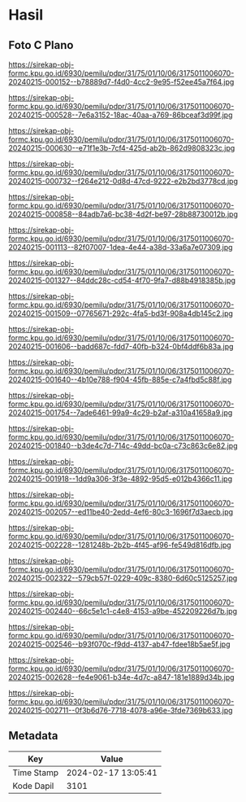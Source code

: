 # Hasil

## Foto C Plano

https://sirekap-obj-formc.kpu.go.id/6930/pemilu/pdpr/31/75/01/10/06/3175011006070-20240215-000152--b78889d7-f4d0-4cc2-9e95-f52ee45a7f64.jpg

https://sirekap-obj-formc.kpu.go.id/6930/pemilu/pdpr/31/75/01/10/06/3175011006070-20240215-000528--7e6a3152-18ac-40aa-a769-86bceaf3d99f.jpg

https://sirekap-obj-formc.kpu.go.id/6930/pemilu/pdpr/31/75/01/10/06/3175011006070-20240215-000630--e71f1e3b-7cf4-425d-ab2b-862d9808323c.jpg

https://sirekap-obj-formc.kpu.go.id/6930/pemilu/pdpr/31/75/01/10/06/3175011006070-20240215-000732--f264e212-0d8d-47cd-9222-e2b2bd3778cd.jpg

https://sirekap-obj-formc.kpu.go.id/6930/pemilu/pdpr/31/75/01/10/06/3175011006070-20240215-000858--84adb7a6-bc38-4d2f-be97-28b88730012b.jpg

https://sirekap-obj-formc.kpu.go.id/6930/pemilu/pdpr/31/75/01/10/06/3175011006070-20240215-001113--82f07007-1dea-4e44-a38d-33a6a7e07309.jpg

https://sirekap-obj-formc.kpu.go.id/6930/pemilu/pdpr/31/75/01/10/06/3175011006070-20240215-001327--84ddc28c-cd54-4f70-9fa7-d88b4918385b.jpg

https://sirekap-obj-formc.kpu.go.id/6930/pemilu/pdpr/31/75/01/10/06/3175011006070-20240215-001509--07765671-292c-4fa5-bd3f-908a4db145c2.jpg

https://sirekap-obj-formc.kpu.go.id/6930/pemilu/pdpr/31/75/01/10/06/3175011006070-20240215-001606--badd687c-fdd7-40fb-b324-0bf4ddf6b83a.jpg

https://sirekap-obj-formc.kpu.go.id/6930/pemilu/pdpr/31/75/01/10/06/3175011006070-20240215-001640--4b10e788-f904-45fb-885e-c7a4fbd5c88f.jpg

https://sirekap-obj-formc.kpu.go.id/6930/pemilu/pdpr/31/75/01/10/06/3175011006070-20240215-001754--7ade6461-99a9-4c29-b2af-a310a41658a9.jpg

https://sirekap-obj-formc.kpu.go.id/6930/pemilu/pdpr/31/75/01/10/06/3175011006070-20240215-001840--b3de4c7d-714c-49dd-bc0a-c73c863c6e82.jpg

https://sirekap-obj-formc.kpu.go.id/6930/pemilu/pdpr/31/75/01/10/06/3175011006070-20240215-001918--1dd9a306-3f3e-4892-95d5-e012b4366c11.jpg

https://sirekap-obj-formc.kpu.go.id/6930/pemilu/pdpr/31/75/01/10/06/3175011006070-20240215-002057--ed11be40-2edd-4ef6-80c3-1696f7d3aecb.jpg

https://sirekap-obj-formc.kpu.go.id/6930/pemilu/pdpr/31/75/01/10/06/3175011006070-20240215-002228--1281248b-2b2b-4f45-af96-fe549d816dfb.jpg

https://sirekap-obj-formc.kpu.go.id/6930/pemilu/pdpr/31/75/01/10/06/3175011006070-20240215-002322--579cb57f-0229-409c-8380-6d60c5125257.jpg

https://sirekap-obj-formc.kpu.go.id/6930/pemilu/pdpr/31/75/01/10/06/3175011006070-20240215-002440--66c5e1c1-c4e8-4153-a9be-452209226d7b.jpg

https://sirekap-obj-formc.kpu.go.id/6930/pemilu/pdpr/31/75/01/10/06/3175011006070-20240215-002546--b93f070c-f9dd-4137-ab47-fdee18b5ae5f.jpg

https://sirekap-obj-formc.kpu.go.id/6930/pemilu/pdpr/31/75/01/10/06/3175011006070-20240215-002628--fe4e9061-b34e-4d7c-a847-181e1889d34b.jpg

https://sirekap-obj-formc.kpu.go.id/6930/pemilu/pdpr/31/75/01/10/06/3175011006070-20240215-002711--0f3b6d76-7718-4078-a96e-3fde7369b633.jpg


## Metadata

| Key        | Value               |
| ---------- | ------------------- |
| Time Stamp | 2024-02-17 13:05:41 |
| Kode Dapil | 3101                |



